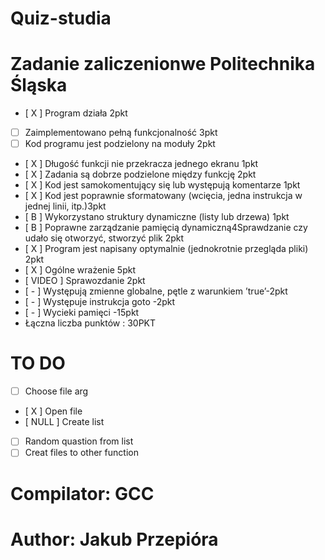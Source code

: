 # Quiz-studia
# Zadanie zaliczenionwe Politechnika Śląska
- [ X ]  Program działa 2pkt
- [  ]  Zaimplementowano pełną funkcjonalność 3pkt
- [  ]  Kod programu jest podzielony na moduły 2pkt
- [ X ]  Długość funkcji nie przekracza jednego ekranu 1pkt
- [ X ]  Zadania są dobrze podzielone między funkcję 2pkt
- [ X ]  Kod jest samokomentujący się lub występują komentarze 1pkt
- [ X ]  Kod jest poprawnie sformatowany (wcięcia, jedna instrukcja w jednej linii, itp.)3pkt 
- [ B ]  Wykorzystano struktury dynamiczne (listy lub drzewa) 1pkt 
- [ B ]  Poprawne zarządzanie pamięcią dynamiczną4Sprawdzanie czy udało się otworzyć, stworzyć plik 2pkt 
- [ X ]  Program jest napisany optymalnie (jednokrotnie przegląda pliki) 2pkt 
- [ X ]  Ogólne wrażenie 5pkt
- [ VIDEO ]  Sprawozdanie 2pkt 
- [ - ]  Występują zmienne globalne, pętle z warunkiem ’true’-2pkt 
- [ - ]  Występuje instrukcja goto -2pkt
- [ - ]  Wycieki pamięci -15pkt
- Łączna liczba punktów : 30PKT

# TO DO 

- [   ] Choose file arg
- [ X ] Open file
- [ NULL ] Create list
- [   ] Random quastion from list
- [   ] Creat files to other function

# Compilator: GCC
# Author: Jakub Przepióra